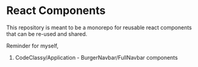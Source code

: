# React Components

This repository is meant to be a monorepo for reusable react components that can be re-used and shared.

Reminder for myself,

1. CodeClassy/Application - BurgerNavbar/FullNavbar components
